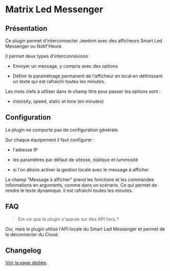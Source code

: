 # Matrix Led Messenger

## Présentation

Ce plugin permet d'interconnecter Jeedom avec des afficheurs Smart Led Messenger ou Notif'Heure.

Il permet deux types d'interconnexions :

- Envoyer un message, y compris avec des options

- Définir le paramétrage permanent de l'afficheur en local en définissant un texte qui est rafraichi toutes les minutes.

Les mots clefs à utiliser dans le champ titre pour passer les options sont :

- intensity, speed, static et time (en minutes)

## Configuration

Le plugin ne comporte pas de configuration générale.

Sur chaque équipement il faut configurer :

  - l'adresse IP

  - les paramètres par défaut de vitesse, statique et luminosité

  - si l'on désire activer la gestion locale avec le message à afficher

Le champ "Message à afficher" prend les fonctions et les commandes informations en arguments, comme dans un scénario. Ce qui permet de rendre le texte dynamique. Il est rafraichi toutes les minutes.

## FAQ

> Est-ce que le plugin s'appuie sur des API tiers ?

Oui, mais le plugin utilise l'API locale du Smart Led Messenger et permet de le déconnecter du Cloud.

## Changelog

[Voir la page dédiée](changelog.md).
